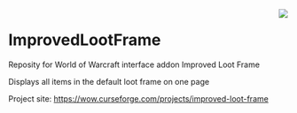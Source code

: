 
<img align="right" src="https://media.forgecdn.net/attachments/102/18/WoWScrnShot_081511_150953.jpg" >

# ImprovedLootFrame

Reposity for World of Warcraft interface addon Improved Loot Frame

Displays all items in the default loot frame on one page


Project site: https://wow.curseforge.com/projects/improved-loot-frame
